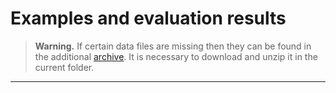 # Examples and evaluation results

> **Warning.**
If certain data files are missing then they can be found in the additional [archive](https://cloudstore.zih.tu-dresden.de/index.php/s/WM54JLCpN5tp4Bt). It is necessary to download and unzip it in the current folder.

____
